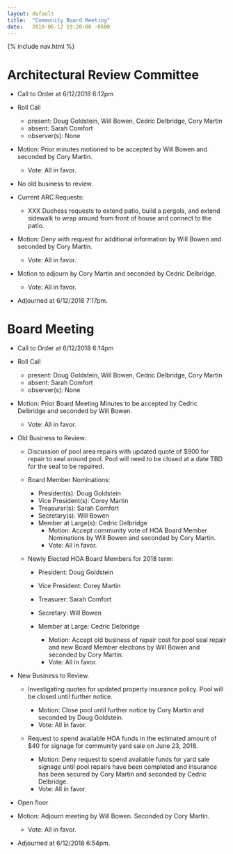 ```yaml
---
layout: default
title:  "Community Board Meeting"
date:   2018-06-12 19:20:00 -0600
---
```


{% include nav.html %}

# Architectural Review Committee

- Call to Order at 6/12/2018 6:12pm
- Roll Call
    - present: Doug Goldstein, Will Bowen, Cedric Delbridge, Cory Martin
    - absent:  Sarah Comfort
    - observer(s): None
- Motion: Prior minutes motioned to be accepted by Will Bowen and seconded by Cory Martin.
  - Vote: All in favor.

- No old business to review.

- Current ARC Requests:
  - XXX Duchess requests to extend patio, build a pergola, and extend sidewalk to wrap around from front of house and connect to the
    patio.
- Motion: Deny with request for additional information by Will Bowen and seconded by Cory Martin.
  - Vote: All in favor.

- Motion to adjourn by Cory Martin and seconded by Cedric Delbridge.
  - Vote: All in favor.
- Adjourned at 6/12/2018 7:17pm.

# Board Meeting

- Call to Order at 6/12/2018 6:14pm
- Roll Call
    - present: Doug Goldstein, Will Bowen, Cedric Delbridge, Cory Martin
    - absent: Sarah Comfort
    - observer(s): None
- Motion: Prior Board Meeting Minutes to be accepted by Cedric Delbridge and seconded by Will Bowen.
  - Vote: All in favor.

- Old Business to Review:
  - Discussion of pool area repairs with updated quote of $900 for repair to seal around pool. Pool will need to be closed at a date
    TBD for the seal to be repaired.

  - Board Member Nominations:
    - President(s): Doug Goldstein
    - Vice President(s): Corey Martin
    - Treasurer(s): Sarah Comfort
    - Secretary(s): Will Bowen
    - Member at Large(s): Cedric Delbridge
      - Motion: Accept community vote of HOA Board Member Nominations by Will Bowen and seconded by Cory Martin.
      - Vote: All in favor.

  - Newly Elected HOA Board Members for 2018 term:
    - President: Doug Goldstein
    - Vice President: Corey Martin
    - Treasurer: Sarah Comfort
    - Secretary: Will Bowen
    - Member at Large: Cedric Delbridge

      - Motion: Accept old business of repair cost for pool seal repair and new Board Member elections by Will Bowen and seconded by
                Cory Martin.
      - Vote: All in favor.

- New Business to Review.
  - Investigating quotes for updated property insurance policy. Pool will be closed until further notice.
    - Motion: Close pool until further notice by Cory Martin and seconded by Doug Goldstein.
    - Vote: All in favor.

  - Request to spend available HOA funds in the estimated amount of $40 for signage for community yard sale on June 23, 2018.
    - Motion: Deny request to spend available funds for yard sale signage until pool repairs have been completed and insurance has been
              secured by Cory Martin and seconded by Cedric Delbridge.
    - Vote: All in favor.

- Open floor
- Motion: Adjourn meeting by Will Bowen. Seconded by Cory Martin.
  - Vote: All in favor.
- Adjourned at 6/12/2018 6:54pm.
